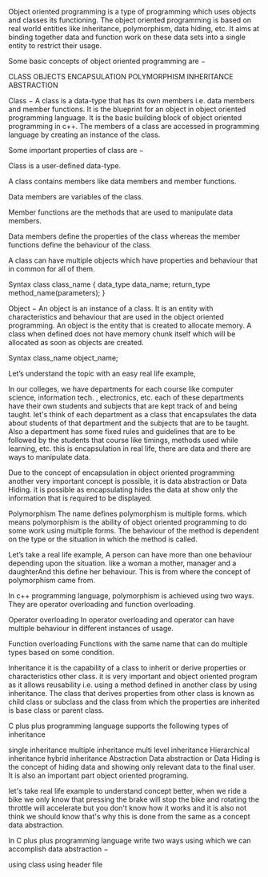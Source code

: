 <!-- <!DOCTYPE html> -->
<html>
<head>
 
 <!-- Global site tag (gtag.js) - Google Analytics -->
<script async src="https://www.googletagmanager.com/gtag/js?id=G-78VND4L5D4"></script>
<script>
  window.dataLayer = window.dataLayer || [];
  function gtag(){dataLayer.push(arguments);}
  gtag('js', new Date());

  gtag('config', 'G-78VND4L5D4');
</script>
</head>
<body>
 <!-- Google Tag Manager (noscript) -->
<noscript><iframe src="https://www.googletagmanager.com/ns.html?id=GTM-TLW3GMS"
height="0" width="0" style="display:none;visibility:hidden"></iframe></noscript>
<!-- End Google Tag Manager (noscript) -->
</body>
<p>Object oriented programming is a type of programming which uses objects and classes its functioning. The object oriented programming is based on real world entities like inheritance, polymorphism, data hiding, etc. It aims at binding together data and function work on these data sets into a single entity to restrict their usage.</p>

<p>Some basic concepts of object oriented programming are &#8722;</p>

<p>CLASS 
 OBJECTS 
 ENCAPSULATION
 POLYMORPHISM 
 INHERITANCE 
 ABSTRACTION
 </p>
 
 <p>Class &#8722; A class is a data-type that has its own members i.e. data members and member functions.
 It is the blueprint for an object in object oriented programming language. 
 It is the basic building block of object oriented programming in c++. 
 The members of a class are accessed in programming language by creating an instance of the class.</p>

<p>Some important properties of class are &#8722;</p>

<p>Class is a user-defined data-type.</p>

<p>A class contains members like data members and member functions.</p>

<p>Data members are variables of the class.</p>

<p>Member functions are the methods that are used to manipulate data members.</p>

<p>Data members define the properties of the class whereas the member functions define the behaviour of the class.</p>

<p>A class can have multiple objects which have properties and behaviour that in common for all of them.</p>

 <p>Syntax class class_name {  data_type data_name;  return_type method_name(parameters); } </p>
 
 <p>Object &#8722; An object is an instance of a class. It is an entity with characteristics and behaviour that are used in the object oriented programming. 
  An object is the entity that is created to allocate memory. 
  A class when defined does not have memory chunk itself which will be allocated as soon as objects are created.</p>

 <p>Syntax class_name object_name; </p>
 
<p>Let&rsquo;s understand the topic with an easy real life example,</p>

<p>In our colleges, we have departments for each course like computer science, information tech. , electronics, etc. each of these departments have their own students and subjects that are kept track of and being taught. let's think of each department as a class that encapsulates the data about students of that department and the subjects that are to be taught. Also a department has some fixed rules and guidelines that are to be followed by the students that course like timings, methods used while learning, etc. this is encapsulation in real life, there are data and there are ways to manipulate data.</p>

<p>Due to the concept of encapsulation in object oriented programming another very important concept is possible, it is data abstraction or Data Hiding. it is possible as encapsulating hides the data at show only the information that is required to be displayed.</p>

<p>Polymorphism The name defines polymorphism is multiple forms. which means polymorphism is the ability of object oriented programming to do some work using multiple forms. 
 The behaviour of the method is dependent on the type or the situation in which the method is called.</p>

<p>Let&rsquo;s take a real life example, A person can have more than one behaviour depending upon the situation. 
 like a woman a mother, manager and a daughterAnd this define her behaviour. This is from where the concept of polymorphism came from.</p>

<p>In c++ programming language, polymorphism is achieved using two ways. They are operator overloading and function overloading.</p>

<p>Operator overloading In operator overloading and operator can have multiple behaviour in different instances of usage.</p>

<p>Function overloading Functions with the same name that can do multiple types based on some condition.</p>

<p>Inheritance it is the capability of a class to inherit or derive properties or characteristics other class. it is very important and object oriented program as it allows reusability i.e. using a method defined in another class by using inheritance. The class that derives properties from other class is known as child class or subclass and the class from which the properties are inherited is base class or parent class.</p>

<p>C plus plus programming language supports the following types of inheritance</p>

<p>single inheritance multiple inheritance multi level inheritance Hierarchical inheritance hybrid inheritance Abstraction 
 Data abstraction or Data Hiding is the concept of hiding data and showing only relevant data to the final user.
 It is also an important part object oriented programing.</p>

<p>let's take real life example to understand concept better, when we ride a bike we only know that pressing the brake will stop the bike and rotating the throttle will accelerate but you don't know how it works and it is also not think we should know that's why this is done from the same as a concept data abstraction.</p>

<p>In C plus plus programming language write two ways using which we can accomplish data abstraction &#8722;</p>

<p>using class using header file</p>
<!--   </html>
 -->
